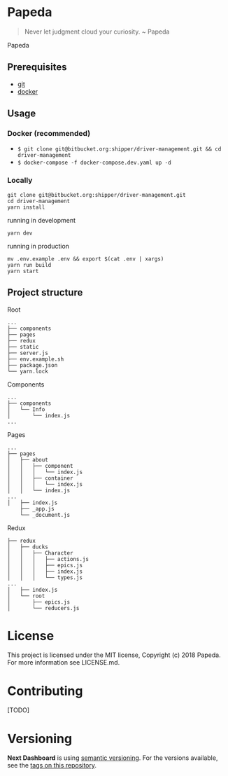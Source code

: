 # Papeda

> Never let judgment cloud your curiosity. ~ Papeda

Papeda

## Prerequisites

* [git](https://docs.docker.com/install/)
* [docker](https://docs.docker.com/install/)

## Usage

### Docker (recommended)

* `$ git clone git@bitbucket.org:shipper/driver-management.git && cd driver-management`
* `$ docker-compose -f docker-compose.dev.yaml up -d`

### Locally

    git clone git@bitbucket.org:shipper/driver-management.git
    cd driver-management
    yarn install

running in development

    yarn dev

running in production

    mv .env.example .env && export $(cat .env | xargs)
    yarn run build
    yarn start

## Project structure

Root

    ...
    ├── components
    ├── pages
    ├── redux
    ├── static
    ├── server.js
    ├── env.example.sh
    ├── package.json
    └── yarn.lock

Components

    ...
    ├── components
    │   └── Info
    │       └── index.js
    ...

Pages

    ...
    ├── pages
    │   ├── about
    │   │   ├── component
    │   │   │   └── index.js
    │   │   ├── container
    │   │   │   └── index.js
    │   │   └── index.js
    ...
    │   ├── index.js
        ├── _app.js
        └── _document.js

Redux

    ├── redux
    │   ├── ducks
    │   │   ├── Character
    │   │   │   ├── actions.js
    │   │   │   ├── epics.js
    │   │   │   ├── index.js
    │   │   │   └── types.js
    ...
    │   ├── index.js
    │   └── root
    │       ├── epics.js
    │       └── reducers.js


# License
This project is licensed under the MIT license, Copyright (c) 2018 Papeda. For more information see LICENSE.md.

# Contributing
[TODO]

# Versioning
**Next Dashboard** is using [semantic versioning](https://semver.org/). For the versions available, see the [tags on this repository](https://bitbucket.org/shipper/driver-management/src/master).

